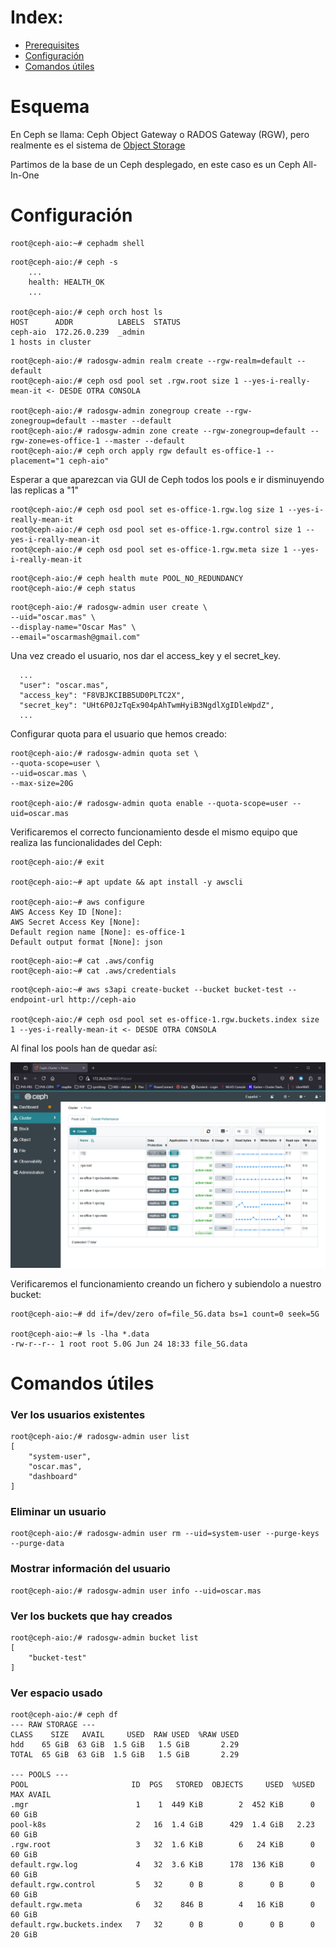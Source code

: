 # Index:

* [Prerequisites](#id10)
* [Configuración](#id20)
* [Comandos útiles](#id30)

# Esquema <div id='id10' />

En Ceph se llama: Ceph Object Gateway o RADOS Gateway (RGW), pero realmente es el sistema de [Object Storage](https://en.wikipedia.org/wiki/Object_storage)

Partimos de la base de un Ceph desplegado, en este caso es un Ceph All-In-One

# Configuración <div id='id20' />

```
root@ceph-aio:~# cephadm shell
```

```
root@ceph-aio:/# ceph -s
    ...
    health: HEALTH_OK
    ...

root@ceph-aio:/# ceph orch host ls
HOST      ADDR          LABELS  STATUS
ceph-aio  172.26.0.239  _admin
1 hosts in cluster
```

```
root@ceph-aio:/# radosgw-admin realm create --rgw-realm=default --default
root@ceph-aio:/# ceph osd pool set .rgw.root size 1 --yes-i-really-mean-it <- DESDE OTRA CONSOLA

root@ceph-aio:/# radosgw-admin zonegroup create --rgw-zonegroup=default --master --default
root@ceph-aio:/# radosgw-admin zone create --rgw-zonegroup=default --rgw-zone=es-office-1 --master --default
root@ceph-aio:/# ceph orch apply rgw default es-office-1 --placement="1 ceph-aio"
```

Esperar a que aparezcan via GUI de Ceph todos los pools e ir disminuyendo las replicas a "1"

```
root@ceph-aio:/# ceph osd pool set es-office-1.rgw.log size 1 --yes-i-really-mean-it
root@ceph-aio:/# ceph osd pool set es-office-1.rgw.control size 1 --yes-i-really-mean-it
root@ceph-aio:/# ceph osd pool set es-office-1.rgw.meta size 1 --yes-i-really-mean-it
```

```
root@ceph-aio:/# ceph health mute POOL_NO_REDUNDANCY
root@ceph-aio:/# ceph status
```

```
root@ceph-aio:/# radosgw-admin user create \
--uid="oscar.mas" \
--display-name="Oscar Mas" \
--email="oscarmash@gmail.com"
```

Una vez creado el usuario, nos dar el access_key y el secret_key.

```
  ...
  "user": "oscar.mas",
  "access_key": "F8VBJKCIBB5UD0PLTC2X",
  "secret_key": "UHt6P0JzTqEx904pAhTwmHyiB3NgdlXgIDleWpdZ",
  ...
```

Configurar quota para el usuario que hemos creado:

```
root@ceph-aio:/# radosgw-admin quota set \
--quota-scope=user \
--uid=oscar.mas \
--max-size=20G

root@ceph-aio:/# radosgw-admin quota enable --quota-scope=user --uid=oscar.mas
```

Verificaremos el correcto funcionamiento desde el mismo equipo que realiza las funcionalidades del Ceph:

```
root@ceph-aio:/# exit

root@ceph-aio:~# apt update && apt install -y awscli

root@ceph-aio:~# aws configure
AWS Access Key ID [None]: 
AWS Secret Access Key [None]: 
Default region name [None]: es-office-1
Default output format [None]: json
```

```
root@ceph-aio:~# cat .aws/config
root@ceph-aio:~# cat .aws/credentials
```

```
root@ceph-aio:~# aws s3api create-bucket --bucket bucket-test --endpoint-url http://ceph-aio

root@ceph-aio:/# ceph osd pool set es-office-1.rgw.buckets.index size 1 --yes-i-really-mean-it <- DESDE OTRA CONSOLA
```

Al final los pools han de quedar así:

![alt text](images/bucket-pool.png)

Verificaremos el funcionamiento creando un fichero y subiendolo a nuestro bucket:

```
root@ceph-aio:~# dd if=/dev/zero of=file_5G.data bs=1 count=0 seek=5G

root@ceph-aio:~# ls -lha *.data
-rw-r--r-- 1 root root 5.0G Jun 24 18:33 file_5G.data
```

# Comandos útiles <div id='id30' />

### Ver los usuarios existentes

```
root@ceph-aio:/# radosgw-admin user list
[
    "system-user",
    "oscar.mas",
    "dashboard"
]
```

### Eliminar un usuario

```
root@ceph-aio:/# radosgw-admin user rm --uid=system-user --purge-keys --purge-data
```

### Mostrar información del usuario

```
root@ceph-aio:/# radosgw-admin user info --uid=oscar.mas
```

### Ver los buckets que hay creados

```
root@ceph-aio:/# radosgw-admin bucket list
[
    "bucket-test"
]
```

### Ver espacio usado

```
root@ceph-aio:/# ceph df
--- RAW STORAGE ---
CLASS    SIZE   AVAIL     USED  RAW USED  %RAW USED
hdd    65 GiB  63 GiB  1.5 GiB   1.5 GiB       2.29
TOTAL  65 GiB  63 GiB  1.5 GiB   1.5 GiB       2.29

--- POOLS ---
POOL                       ID  PGS   STORED  OBJECTS     USED  %USED  MAX AVAIL
.mgr                        1    1  449 KiB        2  452 KiB      0     60 GiB
pool-k8s                    2   16  1.4 GiB      429  1.4 GiB   2.23     60 GiB
.rgw.root                   3   32  1.6 KiB        6   24 KiB      0     60 GiB
default.rgw.log             4   32  3.6 KiB      178  136 KiB      0     60 GiB
default.rgw.control         5   32      0 B        8      0 B      0     60 GiB
default.rgw.meta            6   32    846 B        4   16 KiB      0     60 GiB
default.rgw.buckets.index   7   32      0 B        0      0 B      0     20 GiB
```
